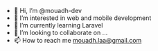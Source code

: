 - 👋 Hi, I’m @mouadh-dev
- 👀 I’m interested in web and mobile development
- 🌱 I’m currently learning Laravel
- 💞️ I’m looking to collaborate on ...
- 📫 How to reach me mouadh.laa@gmail.com

<!---
mouadh-dev/mouadh-dev is a ✨ special ✨ repository because its `README.md` (this file) appears on your GitHub profile.
You can click the Preview link to take a look at your changes.
--->
